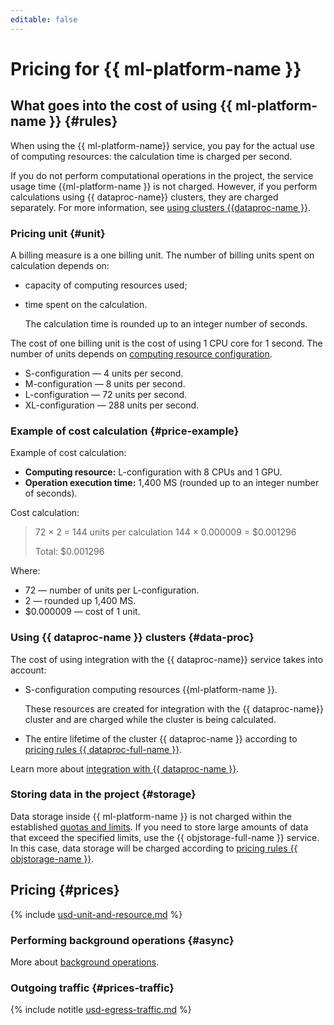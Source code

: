```yaml
---
editable: false
---
```

# Pricing for {{ ml-platform-name }}

## What goes into the cost of using {{ ml-platform-name }} {#rules}

When using the {{ ml-platform-name}} service, you pay for the actual use of computing resources: the calculation time is charged per second.

If you do not perform computational operations in the project, the service usage time {{ml-platform-name }} is not charged. However, if you perform calculations using {{ dataproc-name}} clusters, they are charged separately. For more information, see [using clusters {{dataproc-name }}](#data-proc).

### Pricing unit {#unit}

A billing measure is a one billing unit. The number of billing units spent on calculation depends on:
* capacity of computing resources used;
* time spent on the calculation.
    
    The calculation time is rounded up to an integer number of seconds.

The cost of one billing unit is the cost of using 1 CPU core for 1 second. The number of units depends on [computing resource configuration](concepts/configurations.md).
* S-configuration — 4 units per second.
* M-configuration — 8 units per second.
* L-configuration — 72 units per second.
* XL-configuration — 288 units per second.


### Example of cost calculation {#price-example}

Example of cost calculation:
- **Computing resource:** L-configuration with 8 CPUs and 1 GPU.
- **Operation execution time:** 1,400 MS (rounded up to an integer number of seconds).

Cost calculation:

> 72 × 2 = 144 units per calculation
> 144 × 0.000009 = $0.001296
>
> Total: $0.001296

Where:
* 72 — number of units per L-configuration.
* 2 — rounded up 1,400 MS.
* $0.000009 — cost of 1 unit.

### Using {{ dataproc-name }} clusters {#data-proc}

The cost of using integration with the {{ dataproc-name}} service takes into account:
* S-configuration computing resources {{ml-platform-name }}.

    These resources are created for integration with the {{ dataproc-name}} cluster and are charged while the cluster is being calculated.
* The entire lifetime of the cluster {{ dataproc-name }} according to [pricing rules {{ dataproc-full-name }}](../data-proc/pricing.md).

Learn more about [integration with {{ dataproc-name }}](concepts/data-proc.md).

### Storing data in the project {#storage}

Data storage inside {{ ml-platform-name }} is not charged within the established [quotas and limits](concepts/limits.md).
If you need to store large amounts of data that exceed the specified limits, use the {{ objstorage-full-name }} service. In this case, data storage will be charged according to [pricing rules {{ objstorage-name }}](../storage/pricing.md).

## Pricing {#prices}




{% include [usd-unit-and-resource.md](../_pricing/datasphere/usd-unit-and-resource.md) %}

### Performing background operations {#async}

More about [background operations](concepts/async.md).



### Outgoing traffic {#prices-traffic}




{% include notitle [usd-egress-traffic.md](../_pricing/usd-egress-traffic.md) %}